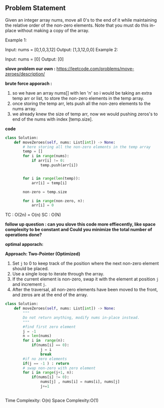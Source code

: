 ## Problem Statement
Given an integer array nums, move all 0's to the end of it while maintaining the relative order of the non-zero elements.
Note that you must do this in-place without making a copy of the array.

Example 1:

Input: nums = [0,1,0,3,12]
Output: [1,3,12,0,0]
Example 2:

Input: nums = [0]
Output: [0]

**slove problem our own :** https://leetcode.com/problems/move-zeroes/description/

**brute force apporach :**
1. so we have an array nums[] with len 'n' so i would be taking an extra temp arr or list, to store the 
non-zero elements in the temp array. 
2. once storing the temp arr, lets push all the non-zero elements to the nums array. 
3. we already knew the size of temp arr, now we would pushing zeros's to end of the nums with index [temp.size].

**code**
```python
class Solution:
    def moveZeroes(self, nums: List[int]) -> None:
        # here storing all the non-zero elements in the temp array
        temp = []
        for i in range(nums):
            if arr[i] != 0:
                temp.push(arr[i])


        for i in range(len(temp)):
            arr[i] = temp[i]

        non-zero = temp.size

        for i in range(non-zero, n):
            arr[i] = 0

```

TC : O(2n) = O(n)
SC : O(N) 

**follow up question : can you slove this code more effiecently, like space complexity to be constant and Could you minimize the total number of operations done?**

**optimal apporach:**

**Approach: Two-Pointer (Optimized)**
1. Set `j` to 0 to keep track of the position where the next non-zero element should be placed.
2.  Use a single loop to iterate through the array.
3.  If the current element is non-zero, swap it with the element at position `j` and increment `j`.
4. After the traversal, all non-zero elements have been moved to the front, and zeros are at the end of the array.


```python 
class Solution:
    def moveZeroes(self, nums: List[int]) -> None:
        """
        Do not return anything, modify nums in-place instead.
        """
        #find first zero element
        j = -1 
        n = len(nums)
        for i in  range(n):
            if(nums[i] == 0):
                j = i
                break
        #if no zero elements 
        if(j == -1 ) : return 
        # swap non-zero with zero element 
        for i in range(j+1, n):
            if(nums[i] != 0):
                nums[j] , nums[i] = nums[i], nums[j]
                j+=1
        
```


Time Complexity: O(n)
Space Complexity:O(1) 

